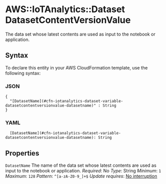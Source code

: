 # AWS::IoTAnalytics::Dataset DatasetContentVersionValue<a name="aws-properties-iotanalytics-dataset-variable-datasetcontentversionvalue"></a>

The data set whose latest contents are used as input to the notebook or application\.

## Syntax<a name="aws-properties-iotanalytics-dataset-variable-datasetcontentversionvalue-syntax"></a>

To declare this entity in your AWS CloudFormation template, use the following syntax:

### JSON<a name="aws-properties-iotanalytics-dataset-variable-datasetcontentversionvalue-syntax.json"></a>

```
{
  "[DatasetName](#cfn-iotanalytics-dataset-variable-datasetcontentversionvalue-datasetname)" : String
}
```

### YAML<a name="aws-properties-iotanalytics-dataset-variable-datasetcontentversionvalue-syntax.yaml"></a>

```
  [DatasetName](#cfn-iotanalytics-dataset-variable-datasetcontentversionvalue-datasetname): String
```

## Properties<a name="aws-properties-iotanalytics-dataset-variable-datasetcontentversionvalue-properties"></a>

`DatasetName`  <a name="cfn-iotanalytics-dataset-variable-datasetcontentversionvalue-datasetname"></a>
The name of the data set whose latest contents are used as input to the notebook or application\.
*Required*: No
*Type*: String
*Minimum*: `1`
*Maximum*: `128`
*Pattern*: `^[a-zA-Z0-9_]+$`
*Update requires*: [No interruption](https://docs.aws.amazon.com/AWSCloudFormation/latest/UserGuide/using-cfn-updating-stacks-update-behaviors.html#update-no-interrupt)
